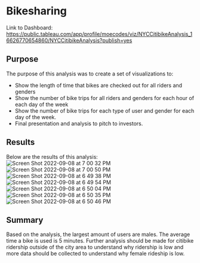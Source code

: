 # Bikesharing

Link to Dashboard: https://public.tableau.com/app/profile/moecodes/viz/NYCCitibikeAnalysis_16626770654860/NYCCitibikeAnalysis?publish=yes

## Purpose

The purpose of this analysis was to create a set of visualizations to:

* Show the length of time that bikes are checked out for all riders and genders
* Show the number of bike trips for all riders and genders for each hour of each day of the week
* Show the number of bike trips for each type of user and gender for each day of the week.
* Final presentation and analysis to pitch to investors.

## Results
Below are the results of this analysis:
![Screen Shot 2022-09-08 at 7 00 32 PM](https://user-images.githubusercontent.com/85198012/189240798-ee1bca06-7d0d-4c52-85aa-edd96cce114b.png)
![Screen Shot 2022-09-08 at 7 00 50 PM](https://user-images.githubusercontent.com/85198012/189240817-c7593f51-8a92-4d22-87c8-3295fb25e8b6.png)
![Screen Shot 2022-09-08 at 6 49 38 PM](https://user-images.githubusercontent.com/85198012/189240751-c36aa3f6-a62f-406e-8da4-da3a31c08e8c.png)
![Screen Shot 2022-09-08 at 6 49 54 PM](https://user-images.githubusercontent.com/85198012/189240755-dc97afa1-c59e-4118-bdfb-ebcf53e341a3.png)
![Screen Shot 2022-09-08 at 6 50 04 PM](https://user-images.githubusercontent.com/85198012/189240767-d7190a27-9e90-45f3-9346-510f2be8e8bd.png)
![Screen Shot 2022-09-08 at 6 50 35 PM](https://user-images.githubusercontent.com/85198012/189240775-eada5b1e-ff5e-4aea-b528-af2bf549f1d2.png)
![Screen Shot 2022-09-08 at 6 50 46 PM](https://user-images.githubusercontent.com/85198012/189240782-9c0b7b65-0ac9-4036-9bca-fed0d4563c0f.png)

## Summary
Based on the analysis, the largest amount of users are males. The average time a bike is used is 5 minutes. Further analysis should be made for citibike ridership outside of the city area to understand why ridership is low and more data should be collected to understand why female rideship is low.
